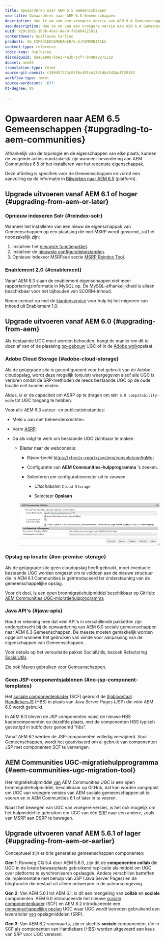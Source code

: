 ```yaml
---
title: Opwaarderen naar AEM 6.5 Gemeenschappen
seo-title: Opwaarderen naar AEM 6.5 Gemeenschappen
description: Hoe te om van een vroegere versie aan AEM 6.4 Gemeenschappen te bevorderen
seo-description: Hoe te om van een vroegere versie aan AEM 6.4 Gemeenschappen te bevorderen
uuid: 929c3892-1b3b-46a7-8e70-fa6864125911
contentOwner: Guillaume Carlino
products: SG_EXPERIENCEMANAGER/6.5/COMMUNITIES
content-type: reference
topic-tags: deploying
discoiquuid: abe5a998-bbe3-4a2b-bcf7-b490a8275219
docset: aem65
translation-type: tm+mt
source-git-commit: c190d5f223c85f6c49fea1391d8a3d2baff20192
workflow-type: tm+mt
source-wordcount: '677'
ht-degree: 0%

---
```



# Opwaarderen naar AEM 6.5 Gemeenschappen {#upgrading-to-aem-communities}

Afhankelijk van de topologie en de eigenschappen van elke plaats, kunnen de volgende acties noodzakelijk zijn wanneer bevordering aan AEM Communities 6.5 of het installeren van het recentste eigenschappak.

Deze afdeling is specifiek voor de Gemeenschappen en vormt een aanvulling op de informatie in [Bijwerken naar AEM 6.5](/help/sites-deploying/upgrade.md) (platform).

## Upgrade uitvoeren vanaf AEM 6.1 of hoger {#upgrading-from-aem-or-later}

### Opnieuw indexeren Solr {#reindex-solr}

Wanneer het installeren van een nieuw de eigenschappak van Gemeenschappen op een plaatsing die met MSRP wordt gevormd, zal het noodzakelijk zijn:

1. Installeer het [nieuwste functiepakket](/help/communities/deploy-communities.md#latestfeaturepack).
1. Installeer de [nieuwste configuratiebestanden](/help/communities/msrp.md#upgrading).
1. Opnieuw indexeer MSRPsee sectie [MSRP Reindex Tool](/help/communities/msrp.md#msrp-reindex-tool).

### Enablement 2.0 {#enablement}

Vanaf AEM 6.3 slaan de enablement eigenschappen niet meer rapporteringsinformatie in MySQL op. De MySQL-afhankelijkheid is alleen beschikbaar voor het bijhouden van SCORM-inhoud.

Neem contact op met de [klantenservice](https://helpx.adobe.com/marketing-cloud/contact-support.html) voor hulp bij het migreren van inhoud uit Enablement 1.0.

## Upgrade uitvoeren vanaf AEM 6.0 {#upgrading-from-aem}

Als bestaande UGC moet worden behouden, hangt de manier om dit te doen af van of de plaatsing [op-gebouw](#on-premise-storage) UGC of in de [Adobe wolk](#adobe-cloud-storage)opslaat.

### Adobe Cloud Storage {#adobe-cloud-storage}

Als de geüpgrade site is geconfigureerd voor het gebruik van de Adobe-cloudopslag, wordt deze mogelijk (onjuist) weergegeven alsof alle UGC is verloren omdat de SRP-methoden de reeds bestaande UGC op de oude locatie niet kunnen vinden.

Aldus, is er de capaciteit om ASRP op te dragen om `AEM 6.0 compatability-mode` tot UGC toegang te hebben.

Voor alle AEM 6.3 auteur- en publicatieinstanties:

* Meld u aan met beheerdersrechten.
* Vorm [ASRP](/help/communities/asrp.md).
* Ga als volgt te werk om bestaande UGC zichtbaar te maken:

   * Blader naar de webconsole:

      * Bijvoorbeeld [https://&lt;host>:&lt;port>/system/console/configMgr](https://localhost:4502/system/console/configMgr)

      * Configuratie van **AEM Communities-hulpprogramma** &#39;s zoeken.
      * Selecteren om configuratievenster uit te vouwen:

         * *Uitschakelen* `Cloud Storage`

         * Selecteer **Opslaan**

      ![nutsbedrijven](assets/utilities.png)


### Opslag op locatie {#on-premise-storage}

Als de geüpgrade site geen cloudopslag heeft gebruikt, moet eventuele bestaande UGC worden omgezet om te voldoen aan de nieuwe structuur die in AEM 6.1 Communities is geïntroduceerd ter ondersteuning van de gemeenschappelijke opslag.

Voor dit doel, is een open bronmigratiehulpmiddel beschikbaar op GitHub:
[AEM Communities UGC-migratiehulpprogramma](https://github.com/Adobe-Marketing-Cloud/communities-ugc-migration)

### Java API&#39;s {#java-apis}

Houd er rekening mee dat veel API&#39;s in verschillende pakketten zijn ondergebracht bij de opwaardering van AEM 6.0 sociale gemeenschappen naar AEM 6.3 Gemeenschappen. De meeste moeten gemakkelijk worden opgelost wanneer het gebruiken van winde voor aanpassing van de eigenschappen van Gemeenschappen.

Voor details op het verouderde pakket SocialUtils, bezoek Refactoring [SocialUtils](/help/communities/socialutils.md).

Zie ook [Maven gebruiken voor Gemeenschappen](/help/communities/maven.md).

### Geen JSP-componentsjablonen {#no-jsp-component-templates}

Het [sociale componentenkader](/help/communities/scf.md) (SCF) gebruikt de [Sjabloontaal HandlebarsJS](https://www.handlebarsjs.com/) (HBS) in plaats van Java Server Pages (JSP) die vóór AEM 6.0 wordt gebruikt.

In AEM 6.0 bleven de JSP componenten naast de nieuwe HBS kadercomponenten op dezelfde plaats, met de componenten HBS typisch gevestigd in subfolders genoemd &quot;hbs&quot;.

Vanaf AEM 6.1 werden de JSP-componenten volledig verwijderd. Voor Gemeenschappen, wordt het geadviseerd om al gebruik van componenten JSP met componenten SCF te vervangen.

## AEM Communities UGC-migratiehulpprogramma {#aem-communities-ugc-migration-tool}

Het migratiehulpmiddel [van](https://github.com/Adobe-Marketing-Cloud/communities-ugc-migration) AEM Communities UGC is een open bronmigratiehulpmiddel, beschikbaar op GitHub, dat kan worden aangepast om UGC van vroegere versies van AEM sociale gemeenschappen uit te voeren en in AEM Communities 6.1 of later in te voeren.

Naast het bewegen van UGC van vroegere versies, is het ook mogelijk om het hulpmiddel te gebruiken om UGC van één [SRP](/help/communities/working-with-srp.md) naar een andere, zoals van MSRP aan DSRP te bewegen.

## Upgrade uitvoeren vanaf AEM 5.6.1 of lager {#upgrading-from-aem-or-earlier}

Conceptueel zijn er drie generaties gemeenschappen componenten:

**Gen 1**: Ruwweg CQ 5.4 door AEM 5.6.0, zijn dit de **componenten collab** die UGC in de lokale bewaarplaats gebruikend replicatie als middel om UGC over platforms te synchroniseren opslaagde. Andere verschillen betreffen de implementatie met behulp van JSP (Java Server Pages) en de blogfunctie die bestaat uit alleen ontwerpen in de auteursomgeving.

**Gen 2**: Van AEM 5.6.1 tot AEM 6.1, is dit een mengeling van **collab** en **sociale** componenten. AEM 6.0 introduceerde het nieuwe [sociale componentenkader](/help/communities/scf.md) (SCF) en AEM 6.2 introduceerde een [gemeenschappelijke opslag](/help/communities/working-with-srp.md) UGC waar UGC wordt betreden gebruikend een leverancier [van](/help/communities/srp.md) opslagmiddelen (SRP).

**Gen 3**: Van AEM 6.2 voorwaarts, zijn er slechts **sociale** componenten, die in SCF als componenten van Handlebars (HBS) worden uitgevoerd een keus van SRP voor UGC vereisen.
